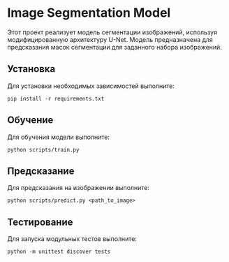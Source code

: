 
# Image Segmentation Model

Этот проект реализует модель сегментации изображений, используя модифицированную архитектуру U-Net. Модель предназначена для предсказания масок сегментации для заданного набора изображений.


## Установка

Для установки необходимых зависимостей выполните:

```
pip install -r requirements.txt
```

## Обучение

Для обучения модели выполните:

```
python scripts/train.py
```

## Предсказание

Для предсказания на изображении выполните:

```
python scripts/predict.py <path_to_image>
```

## Тестирование

Для запуска модульных тестов выполните:

```
python -m unittest discover tests
```
